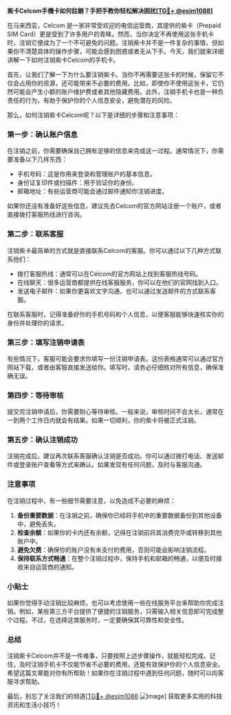 **紫卡Celcom手機卡如何註銷？手把手教你轻松解决困扰[[TG💪+ @esim1088](https://t.me/s/esim1088)]**

在马来西亚，Celcom 是一家非常受欢迎的电信运营商，其提供的紫卡（Prepaid SIM Card）更是受到了许多用户的青睐。然而，当你决定不再使用这张手机卡时，注销它便成为了一个不可避免的问题。注销紫卡并不是一件复杂的事情，但如果你不清楚具体的操作步骤，可能会感到困惑或者无从下手。今天，我们就来详细讲解一下如何注销紫卡Celcom的手机卡。

首先，让我们了解一下为什么要注销紫卡。当你不再需要这张卡的时候，保留它不仅会占用你的资源，还可能带来不必要的费用。比如，即使你不使用这张卡，它仍然可能会产生小额的账户维护费或者其他隐藏费用。此外，注销手机卡也是一种负责任的行为，有助于保护你的个人信息安全，避免潜在的风险。

那么，如何注销紫卡Celcom呢？以下是详细的步骤和注意事项：

### **第一步：确认账户信息**
在注销之前，你需要确保自己拥有足够的信息来完成这一过程。通常情况下，你需要准备以下几样东西：
- 手机号码：这是你用来登录和管理账户的基本信息。
- 身份证复印件或扫描件：用于验证你的身份。
- 邮箱地址：有些运营商可能会通过邮件通知你注销进度。

如果你还没有准备好这些信息，建议先去Celcom的官方网站注册一个账户，或者直接拨打客服热线进行咨询。

### **第二步：联系客服**
注销紫卡最简单的方式就是直接联系Celcom的客服。你可以通过以下几种方式联系他们：
- 拨打客服热线：通常可以在Celcom的官方网站上找到客服热线号码。
- 在线聊天：很多运营商都提供在线客服服务，你可以在他们的官网找到入口。
- 发送电子邮件：如果你更喜欢文字沟通，也可以通过发送邮件的方式联系客服。

在联系客服时，记得准备好你的手机号码和个人信息，以便客服能够快速核实你的身份并处理你的请求。

### **第三步：填写注销申请表**
有些情况下，客服可能会要求你填写一份注销申请表。这份表格通常可以通过官方网站下载，或者由客服直接发送给你。填写时，请务必仔细核对所有信息，确保准确无误。

### **第四步：等待审核**
提交完注销申请后，你需要耐心等待审核。一般来说，审核时间不会太长，通常在一到两个工作日内就会有结果。如果一切顺利，你的紫卡将被正式注销。

### **第五步：确认注销成功**
注销完成后，建议再次联系客服确认注销是否成功。你可以通过拨打电话、发送邮件或登录账户查看等方式来确认。如果发现有任何问题，及时与客服沟通。

### **注意事项**
在注销过程中，有一些细节需要注意，以免造成不必要的麻烦：
1. **备份重要数据**：在注销之前，确保你已经将手机中的重要数据备份到其他设备中，避免丢失。
2. **检查余额**：如果你的卡内还有余额，记得在注销前将其消费完毕或转移到其他账户中。
3. **避免欠费**：确保你的账户没有未支付的费用，否则可能会影响注销流程。
4. **保持联系方式畅通**：在整个注销过程中，保持手机和邮箱的畅通，以便及时接收来自运营商的通知。

### **小贴士**
如果你觉得手动注销比较麻烦，也可以考虑使用一些在线服务平台来帮助你完成注销。例如，某些第三方平台提供了便捷的注销服务，只需输入相关信息即可完成整个过程。不过，在选择这类服务时，一定要确保其可靠性和安全性。

### **总结**
注销紫卡Celcom并不是一件难事，只要按照上述步骤操作，就能轻松完成。记住，及时注销手机卡不仅能节省不必要的费用，还能有效保护你的个人信息安全。希望这篇文章能对你有所帮助！如果你在注销过程中遇到任何问题，随时可以向客服寻求帮助。

最后，别忘了关注我们的频道[[TG💪+ @esim1088](https://t.me/s/esim1088) ![Image](https://i.postimg.cc/4NQfJmqS/Snipaste-2025-05-13-00-14-12.png)] 获取更多实用的科技资讯和生活小技巧！